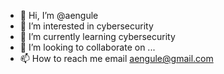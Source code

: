 - 👋 Hi, I’m @aengule
- 👀 I’m interested in cybersecurity
- 🌱 I’m currently learning cybersecurity
- 💞️ I’m looking to collaborate on ...
- 📫 How to reach me email aengule@gmail.com

<!---
aengule/aengule is a ✨ special ✨ repository because its `README.md` (this file) appears on your GitHub profile.
You can click the Preview link to take a look at your changes.
--->
